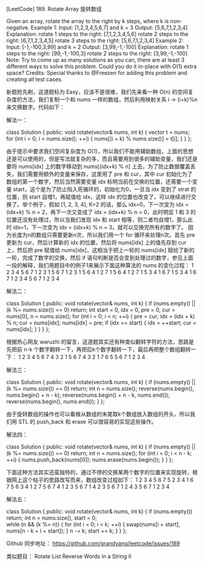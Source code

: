 [LeetCode] 189. Rotate Array 旋转数组 

 
Given an array, rotate the array to the right by k steps, where k is non-negative.
Example 1:
Input: [1,2,3,4,5,6,7] and k = 3
Output: [5,6,7,1,2,3,4]
Explanation:
rotate 1 steps to the right: [7,1,2,3,4,5,6]
rotate 2 steps to the right: [6,7,1,2,3,4,5]
rotate 3 steps to the right: [5,6,7,1,2,3,4]
Example 2:
Input: [-1,-100,3,99] and k = 2
Output: [3,99,-1,-100]
Explanation: 
rotate 1 steps to the right: [99,-1,-100,3]
rotate 2 steps to the right: [3,99,-1,-100]
Note:
Try to come up as many solutions as you can, there are at least 3 different ways to solve this problem.
Could you do it in-place with O(1) extra space?
Credits:
Special thanks to @Freezen for adding this problem and creating all test cases.
 
新题抢先刷，这道题标为 Easy，应该不是很难，我们先来看一种 O(n) 的空间复杂度的方法，我们复制一个和 nums 一样的数组，然后利用映射关系 i -> (i+k)%n 来交换数字。代码如下：
 
解法一：

class Solution {
public:
    void rotate(vector<int>& nums, int k) {
        vector<int> t = nums;
        for (int i = 0; i < nums.size(); ++i) {
            nums[(i + k) % nums.size()] = t[i];
        }
    }
};

 
由于提示中要求我们空间复杂度为 O(1)，所以我们不能用辅助数组，上面的思想还是可以使用的，但是写法就复杂的多，而且需要用到很多的辅助变量，我们还是要将 nums[idx] 上的数字移动到 nums[(idx+k) % n] 上去，为了防止数据覆盖丢失，我们需要用额外的变量来保存，这里用了 pre 和 cur，其中 cur 初始化为了数组的第一个数字，然后当然需要变量 idx 标明当前在交换的位置，还需要一个变量 start，这个是为了防止陷入死循环的，初始化为0，一旦当 idx 变到了 strat 的位置，则 start 自增1，再赋值给 idx，这样 idx 的位置也改变了，可以继续进行交换了。举个例子，假如 [1, 2, 3, 4], K=2 的话，那么 idx=0，下一次变为 idx = (idx+k) % n = 2，再下一次又变成了 idx = (idx+k) % n = 0，此时明显 1 和 3 的位置还没有处理过，所以当我们发现 idx 和 start 相等，则二者均自增1，那么此时 idx=1，下一次变为 idx = (idx+k) % n = 3，就可以交换完所有的数字了。
因为长度为n的数组只需要更新n次，所以我们用一个 for 循环来处理n次。首先 pre 更新为 cur，然后计算新的 idx 的位置，然后将 nums[idx] 上的值先存到 cur 上，然后把 pre 赋值给 nums[idx]，这相当于把上一轮的 nums[idx] 赋给了新的一轮，完成了数字的交换，然后 if 语句判断是否会变到处理过的数字，参见上面一段的解释，我们用题目中的例子1来展示下面这种算法的 nums 的变化过程：
1 2 3 4 5 6 7 
1 2 3 1 5 6 7
1 2 3 1 5 6 4
1 2 7 1 5 6 4
1 2 7 1 5 3 4
1 6 7 1 5 3 4
1 6 7 1 2 3 4
5 6 7 1 2 3 4
 
解法二：

class Solution {
public:
    void rotate(vector<int>& nums, int k) {
        if (nums.empty() || (k %= nums.size()) == 0) return;
        int start = 0, idx = 0, pre = 0, cur = nums[0], n = nums.size();
        for (int i = 0; i < n; ++i) {
            pre = cur;
            idx = (idx + k) % n;
            cur = nums[idx];
            nums[idx] = pre;
            if (idx == start) {
                idx = ++start;
                cur = nums[idx];
            }
        }
    }
};

 
根据热心网友 waruzhi 的留言，这道题其实还有种类似翻转字符的方法，思路是先把前 n-k 个数字翻转一下，再把后k个数字翻转一下，最后再把整个数组翻转一下：
1 2 3 4 5 6 7 
4 3 2 1 5 6 7 
4 3 2 1 7 6 5
5 6 7 1 2 3 4
 
解法三：

class Solution {
public:
    void rotate(vector<int>& nums, int k) {
        if (nums.empty() || (k %= nums.size()) == 0) return;
        int n = nums.size();
        reverse(nums.begin(), nums.begin() + n - k);
        reverse(nums.begin() + n - k, nums.end());
        reverse(nums.begin(), nums.end());
    }
};

 
由于旋转数组的操作也可以看做从数组的末尾取k个数组放入数组的开头，所以我们用 STL 的 push_back 和 erase 可以很容易的实现这些操作。
 
解法四：

class Solution {
public:
    void rotate(vector<int>& nums, int k) {
        if (nums.empty() || (k %= nums.size()) == 0) return;
        int n = nums.size();
        for (int i = 0; i < n - k; ++i) {
            nums.push_back(nums[0]);
            nums.erase(nums.begin());
        }
    }
};

 
下面这种方法其实还蛮独特的，通过不停的交换某两个数字的位置来实现旋转，根据网上这个帖子的思路改写而来，数组改变过程如下：
1 2 3 4 5 6 7 
5 2 3 4 1 6 7 
5 6 3 4 1 2 7
5 6 7 4 1 2 3
5 6 7 1 4 2 3
5 6 7 1 2 4 3
5 6 7 1 2 3 4
 
解法五：

class Solution {
public:
    void rotate(vector<int>& nums, int k) {
        if (nums.empty()) return;
        int n = nums.size(), start = 0;   
        while (n && (k %= n)) {
            for (int i = 0; i < k; ++i) {
                swap(nums[i + start], nums[n - k + i + start]);
            }
            n -= k;
            start += k;
        }
    }
};

 
Github 同步地址：
https://github.com/grandyang/leetcode/issues/189
 
类似题目：
Rotate List
Reverse Words in a String II 